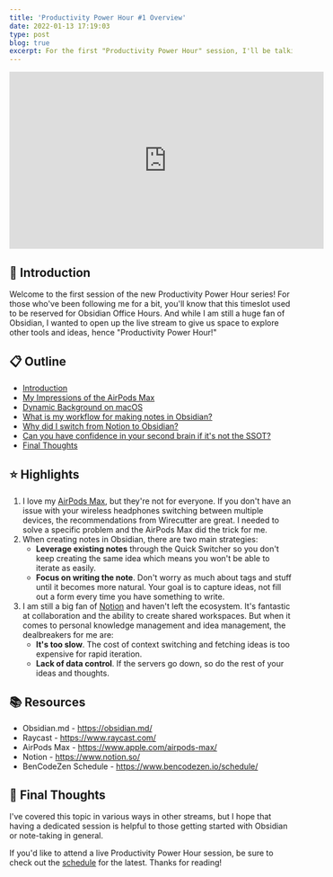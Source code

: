 ```yaml
---
title: 'Productivity Power Hour #1 Overview'
date: 2022-01-13 17:19:03
type: post
blog: true
excerpt: For the first "Productivity Power Hour" session, I'll be talking about my workflow for creating notes in Obsidian!
---
```


<iframe width="560" height="315" src="https://www.youtube.com/embed/WoQxsIGKPHo" title="YouTube video player" frameborder="0" allow="accelerometer; autoplay; clipboard-write; encrypted-media; gyroscope; picture-in-picture" allowfullscreen></iframe>

## 👋 Introduction

Welcome to the first session of the new Productivity Power Hour series! For those who've been following me for a bit, you'll know that this timeslot used to be reserved for Obsidian Office Hours. And while I am still a huge fan of Obsidian, I wanted to open up the live stream to give us space to explore other tools and ideas, hence "Productivity Power Hour!"

## 📋 Outline

- [Introduction](https://www.youtube.com/watch?v=WoQxsIGKPHo&t=0s)
- [My Impressions of the AirPods Max](https://www.youtube.com/watch?v=WoQxsIGKPHo&t=110s)
- [Dynamic Background on macOS](https://www.youtube.com/watch?v=WoQxsIGKPHo&t=466s)
- [What is my workflow for making notes in Obsidian?](https://www.youtube.com/watch?v=WoQxsIGKPHo&t=685s)
- [Why did I switch from Notion to Obsidian?](https://www.youtube.com/watch?v=WoQxsIGKPHo&t=2308s)
- [Can you have confidence in your second brain if it's not the SSOT?](https://www.youtube.com/watch?v=WoQxsIGKPHo&t=2946s)
- [Final Thoughts](https://www.youtube.com/watch?v=WoQxsIGKPHo&t=3118s)

## ⭐ Highlights

1. I love my [AirPods Max](https://www.apple.com/airpods-max/), but they're not for everyone. If you don't have an issue with your wireless headphones switching between multiple devices, the recommendations from Wirecutter are great. I needed to solve a specific problem and the AirPods Max did the trick for me.
2. When creating notes in Obsidian, there are two main strategies:
   - **Leverage existing notes** through the Quick Switcher so you don't keep creating the same idea which means you won't be able to iterate as easily.
   - **Focus on writing the note**. Don't worry as much about tags and stuff until it becomes more natural. Your goal is to capture ideas, not fill out a form every time you have something to write.
3. I am still a big fan of [Notion](https://www.notion.so/) and haven't left the ecosystem. It's fantastic at collaboration and the ability to create shared workspaces. But when it comes to personal knowledge management and idea management, the dealbreakers for me are:
   - **It's too slow**. The cost of context switching and fetching ideas is too expensive for rapid iteration.
   - **Lack of data control**. If the servers go down, so do the rest of your ideas and thoughts.

## 📚 Resources

- Obsidian.md - https://obsidian.md/
- Raycast - https://www.raycast.com/
- AirPods Max - https://www.apple.com/airpods-max/
- Notion - https://www.notion.so/
- BenCodeZen Schedule - https://www.bencodezen.io/schedule/

## 🤔 Final Thoughts

I've covered this topic in various ways in other streams, but I hope that having a dedicated session is helpful to those getting started with Obsidian or note-taking in general.

If you'd like to attend a live Productivity Power Hour session, be sure to check out the [schedule](https://www.bencodezen.io/schedule) for the latest. Thanks for reading!
